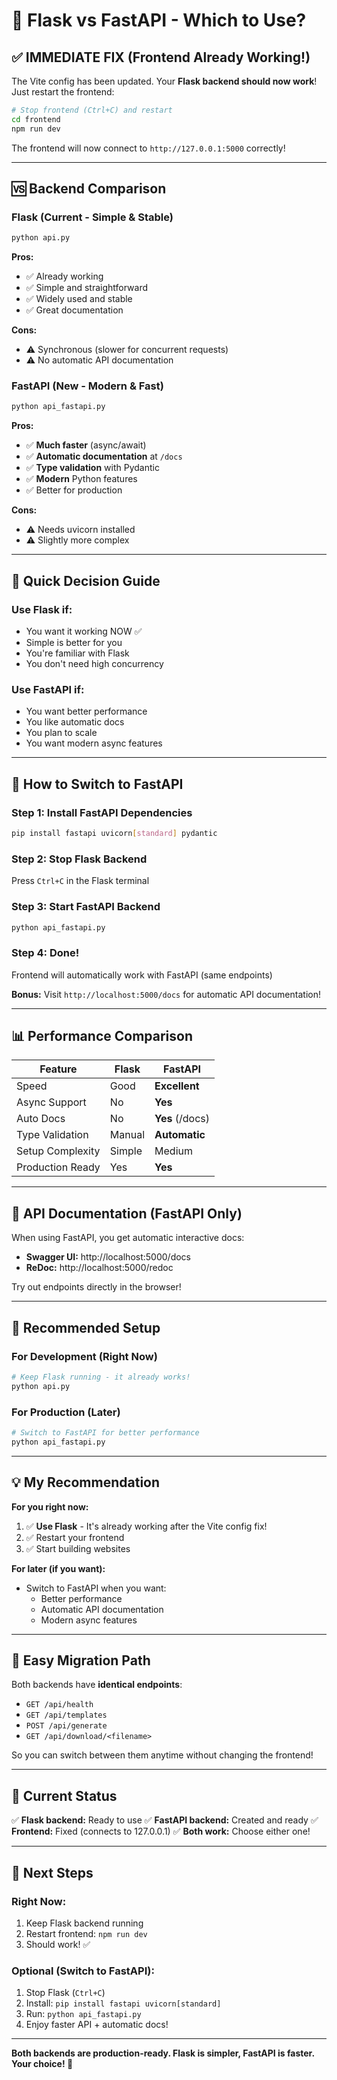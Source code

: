 # 🚀 Flask vs FastAPI - Which to Use?

## ✅ IMMEDIATE FIX (Frontend Already Working!)

The Vite config has been updated. Your **Flask backend should now work**! Just restart the frontend:

```bash
# Stop frontend (Ctrl+C) and restart
cd frontend
npm run dev
```

The frontend will now connect to `http://127.0.0.1:5000` correctly!

---

## 🆚 Backend Comparison

### Flask (Current - Simple & Stable)
```bash
python api.py
```

**Pros:**
- ✅ Already working
- ✅ Simple and straightforward
- ✅ Widely used and stable
- ✅ Great documentation

**Cons:**
- ⚠️ Synchronous (slower for concurrent requests)
- ⚠️ No automatic API documentation

### FastAPI (New - Modern & Fast)
```bash
python api_fastapi.py
```

**Pros:**
- ✅ **Much faster** (async/await)
- ✅ **Automatic documentation** at `/docs`
- ✅ **Type validation** with Pydantic
- ✅ **Modern** Python features
- ✅ Better for production

**Cons:**
- ⚠️ Needs uvicorn installed
- ⚠️ Slightly more complex

---

## 🎯 Quick Decision Guide

### Use Flask if:
- You want it working NOW ✅
- Simple is better for you
- You're familiar with Flask
- You don't need high concurrency

### Use FastAPI if:
- You want better performance
- You like automatic docs
- You plan to scale
- You want modern async features

---

## 🔧 How to Switch to FastAPI

### Step 1: Install FastAPI Dependencies
```bash
pip install fastapi uvicorn[standard] pydantic
```

### Step 2: Stop Flask Backend
Press `Ctrl+C` in the Flask terminal

### Step 3: Start FastAPI Backend
```bash
python api_fastapi.py
```

### Step 4: Done!
Frontend will automatically work with FastAPI (same endpoints)

**Bonus:** Visit `http://localhost:5000/docs` for automatic API documentation!

---

## 📊 Performance Comparison

| Feature | Flask | FastAPI |
|---------|-------|---------|
| Speed | Good | **Excellent** |
| Async Support | No | **Yes** |
| Auto Docs | No | **Yes** (/docs) |
| Type Validation | Manual | **Automatic** |
| Setup Complexity | Simple | Medium |
| Production Ready | Yes | **Yes** |

---

## 🎨 API Documentation (FastAPI Only)

When using FastAPI, you get automatic interactive docs:

- **Swagger UI:** http://localhost:5000/docs
- **ReDoc:** http://localhost:5000/redoc

Try out endpoints directly in the browser!

---

## 🚀 Recommended Setup

### For Development (Right Now)
```bash
# Keep Flask running - it already works!
python api.py
```

### For Production (Later)
```bash
# Switch to FastAPI for better performance
python api_fastapi.py
```

---

## 💡 My Recommendation

**For you right now:**
1. ✅ **Use Flask** - It's already working after the Vite config fix!
2. ✅ Restart your frontend
3. ✅ Start building websites

**For later (if you want):**
- Switch to FastAPI when you want:
  - Better performance
  - Automatic API documentation
  - Modern async features

---

## 🔄 Easy Migration Path

Both backends have **identical endpoints**:
- `GET /api/health`
- `GET /api/templates`
- `POST /api/generate`
- `GET /api/download/<filename>`

So you can switch between them anytime without changing the frontend!

---

## 📝 Current Status

✅ **Flask backend:** Ready to use
✅ **FastAPI backend:** Created and ready
✅ **Frontend:** Fixed (connects to 127.0.0.1)
✅ **Both work:** Choose either one!

---

## 🎯 Next Steps

### Right Now:
1. Keep Flask backend running
2. Restart frontend: `npm run dev`
3. Should work! ✅

### Optional (Switch to FastAPI):
1. Stop Flask (`Ctrl+C`)
2. Install: `pip install fastapi uvicorn[standard]`
3. Run: `python api_fastapi.py`
4. Enjoy faster API + automatic docs!

---

**Both backends are production-ready. Flask is simpler, FastAPI is faster. Your choice! 🚀**
